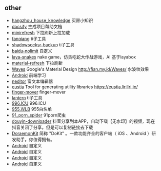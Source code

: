 ## other
- [hangzhou_house_knowledge](https://github.com/houshanren/hangzhou_house_knowledge)  买房小知识
- [docsify](https://github.com/docsifyjs/docsify)  生成项目帮助文档
- [minirefresh](https://github.com/minirefresh/minirefresh)  下拉刷新上拉加载
- [fanqiang](https://github.com/bannedbook/fanqiang)  ti子工具
- [shadowsocksr-backup](https://github.com/shadowsocksr-backup )  ti子工具
- [baidu-nolimit](https://github.com/cloudroc/baidu-nolimit)  自定义
- [laya-snakes](https://github.com/lanbomo/laya-snakes)  nake game，仿贪吃蛇大作战游戏，AI 基于layabox
- [material-refresh](https://github.com/lightningtgc/material-refresh)  下拉刷新
- [Waves](https://github.com/fians/Waves)  Google's Material Design http://fian.my.id/Waves/ 水波纹效果
- [Android](https://github.com/JsAaron/jQuery)  前端学习
- [neditor](https://github.com/notadd/neditor)  富文本编辑器
- [eustia](https://github.com/liriliri/eustia)  Tool for generating utility libraries https://eustia.liriliri.io/
- [finger-mover](https://github.com/HcySunYang/finger-mover)  finger-mover
- [lantern](https://github.com/getlantern/lantern)  ti子工具
- [996.ICU](https://github.com/996icu/996.ICU)  996.ICU
- [955.WLB](https://github.com/formulahendry/955.WLB)  955白名单
- [91_porn_spider](https://github.com/eqblog/91_porn_spider)  91porn爬虫
- [douyin-downloader](https://github.com/fly-studio/douyin-downloader)  抖音分享到本APP，自动下载【无水印】的视频，现在抖音关闭了分享，但是可以复制链接去下载
- [DoraemonKit](https://github.com/didi/DoraemonKit)  简称 "DoKit" 。一款功能齐全的客户端（ iOS 、Android ）研发助手，你值得拥有。
- [Android](xxxxx)  自定义
- [Android](xxxxx)  自定义
- [Android](xxxxx)  自定义
- [Android](xxxxx)  自定义